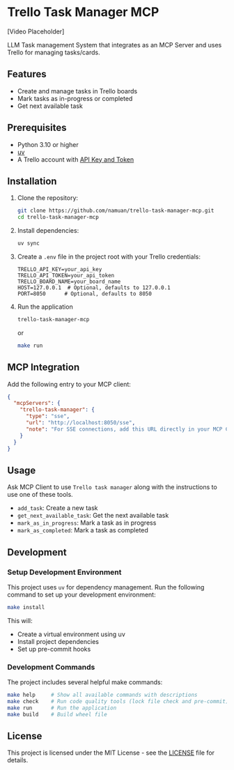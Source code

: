 # Trello Task Manager MCP

[Video Placeholder]

LLM Task management System that integrates as an MCP Server and uses Trello for managing tasks/cards.

## Features

- Create and manage tasks in Trello boards
- Mark tasks as in-progress or completed
- Get next available task

## Prerequisites

- Python 3.10 or higher
- [uv](https://github.com/astral-sh/uv)
- A Trello account with [API Key and Token](https://trello.com/power-ups/admin)

## Installation

1. Clone the repository:

   ```bash
   git clone https://github.com/namuan/trello-task-manager-mcp.git
   cd trello-task-manager-mcp
   ```

2. Install dependencies:

   ```bash
   uv sync
   ```

3. Create a `.env` file in the project root with your Trello credentials:

   ```env
   TRELLO_API_KEY=your_api_key
   TRELLO_API_TOKEN=your_api_token
   TRELLO_BOARD_NAME=your_board_name
   HOST=127.0.0.1  # Optional, defaults to 127.0.0.1
   PORT=8050      # Optional, defaults to 8050
   ```

4. Run the application

   ```bash
   trello-task-manager-mcp
   ```

   or

   ```bash
   make run
   ```

## MCP Integration

Add the following entry to your MCP client:

```json
{
  "mcpServers": {
    "trello-task-manager": {
      "type": "sse",
      "url": "http://localhost:8050/sse",
      "note": "For SSE connections, add this URL directly in your MCP Client"
    }
  }
}
```

## Usage

Ask MCP Client to use `Trello task manager` along with the instructions to use one of these tools.

- `add_task`: Create a new task
- `get_next_available_task`: Get the next available task
- `mark_as_in_progress`: Mark a task as in progress
- `mark_as_completed`: Mark a task as completed

## Development

### Setup Development Environment

This project uses `uv` for dependency management. Run the following command to set up your development environment:

```bash
make install
```

This will:

- Create a virtual environment using uv
- Install project dependencies
- Set up pre-commit hooks

### Development Commands

The project includes several helpful make commands:

```bash
make help     # Show all available commands with descriptions
make check    # Run code quality tools (lock file check and pre-commit)
make run      # Run the application
make build    # Build wheel file
```

## License

This project is licensed under the MIT License - see the [LICENSE](LICENSE) file for details.

